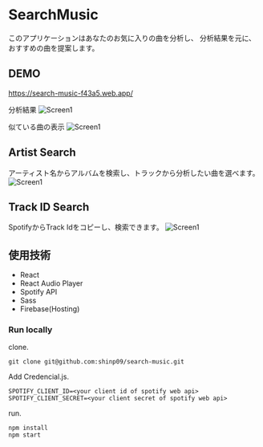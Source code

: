 # SearchMusic

このアプリケーションはあなたのお気に入りの曲を分析し、
分析結果を元に、おすすめの曲を提案します。

## DEMO
https://search-music-f43a5.web.app/

分析結果
![Screen1](https://user-images.githubusercontent.com/57585657/108437400-970cfd00-7290-11eb-9b60-6101b82272ea.png)

似ている曲の表示
![Screen1](https://user-images.githubusercontent.com/57585657/108437409-9e340b00-7290-11eb-9293-9bccbe3ed771.png)

## Artist Search
アーティスト名からアルバムを検索し、トラックから分析したい曲を選べます。
![Screen1](https://user-images.githubusercontent.com/57585657/108437324-7349b700-7290-11eb-98d1-efd9535e2094.png)

## Track ID Search
SpotifyからTrack Idをコピーし、検索できます。
![Screen1](https://user-images.githubusercontent.com/57585657/108437364-82c90000-7290-11eb-9fac-f15a08f83792.png)

## 使用技術

- React
- React Audio Player
- Spotify API
- Sass
- Firebase(Hosting)

### Run locally

clone.

```
git clone git@github.com:shinp09/search-music.git
```

Add Credencial.js.

```
SPOTIFY_CLIENT_ID=<your client id of spotify web api>
SPOTIFY_CLIENT_SECRET=<your client secret of spotify web api>
```

run.

```
npm install
npm start
```
